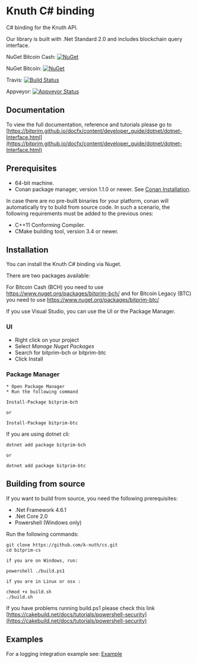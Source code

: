 # Knuth C# binding

C# binding for the Knuth API.

Our library is built with .Net Standard 2.0 and includes blockchain query interface. 

NuGet Bitcoin Cash:
[![NuGet](https://img.shields.io/nuget/v/bitprim-bch.svg)](https://www.nuget.org/packages/bitprim-bch)

NuGet Bitcoin:
[![NuGet](https://img.shields.io/nuget/v/bitprim-btc.svg)](https://www.nuget.org/packages/bitprim-btc)

Travis: [![Build Status](https://travis-ci.org/k-nuth/cs.svg?branch=dev)](https://travis-ci.org/k-nuth/cs)

Appveyor: [![Appveyor Status](https://ci.appveyor.com/api/projects/status/github/k-nuth/cs?branch=dev&svg=true)](https://ci.appveyor.com/project/k-nuth/cs?branch=dev)

[comment]: # (TODO Implement a test coverage badge)


## Documentation

To view the full documentation, reference and tutorials please go to [https://bitprim.github.io/docfx/content/developer_guide/dotnet/dotnet-Interface.html](https://bitprim.github.io/docfx/content/developer_guide/dotnet/dotnet-Interface.html)

## Prerequisites

* 64-bit machine.
* Conan package manager, version 1.1.0 or newer. See [Conan Installation](http://docs.conan.io/en/latest/installation.html#install-with-pip-recommended).

In case there are no pre-built binaries for your platform, conan will automatically try to build from source code. In such a scenario, the following requirements must be added to the previous ones:

* C++11 Conforming Compiler.
* CMake building tool, version 3.4 or newer.

## Installation

You can install the Knuth C# binding via Nuget.

There are two packages available:

For Bitcoin Cash (BCH) you need to use  https://www.nuget.org/packages/bitprim-bch/ 
and for Bitcoin Legacy (BTC) you need to use https://www.nuget.org/packages/bitprim-btc/

If you use Visual Studio, you can use the UI or the Package Manager.

### UI

 * Right click on your project
 * Select *Manage Nuget Packages*
 * Search for bitprim-bch or bitprim-btc
 * Click Install

### Package Manager

    * Open Package Manager 
    * Run the following command

```
Install-Package bitprim-bch

or

Install-Package bitprim-btc
```

If you are using dotnet cli:

```
dotnet add package bitprim-bch

or

dotnet add package bitprim-btc
```

## Building from source

If you want to build from source, you need the following prerequisites:

* .Net Framework 4.6.1
* .Net Core 2.0
* Powershell (Windows only)

Run the following commands:

```
git clone https://github.com/k-nuth/cs.git
cd bitprim-cs

if you are on Windows, run:

powershell ./build.ps1

if you are in Linux or osx :

chmod +x build.sh
./build.sh

```

If you have problems running build.ps1 please check this link 
[https://cakebuild.net/docs/tutorials/powershell-security](https://cakebuild.net/docs/tutorials/powershell-security)


## Examples

For a logging integration example see: [Example](https://github.com/k-nuth/cs/tree/dev/bitprim.console)


